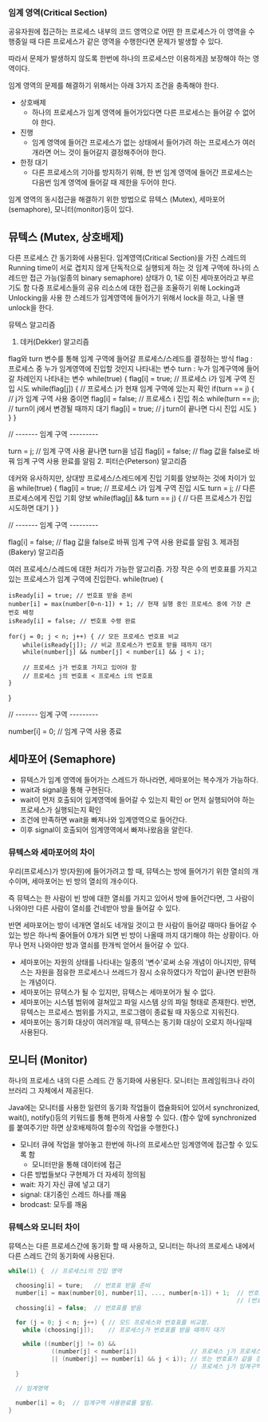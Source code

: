 ### 임계 영역(Critical Section)

공유자원에 접근하는 프로세스 내부의 코드 영역으로 어떤 한 프로세스가 이 영역을 수행중일 때 다른 프로세스가 같은 영역을 수행한다면 문제가 발생할 수 있다. 

따라서 문제가 발생하지 않도록 한번에 하나의 프로세스만 이용하게끔 보장해야 하는 영역이다.

임계 영역의 문제를 해결하기 위해서는 아래 3가지 조건을 충족해야 한다.

- 상호배제
    - 하나의 프로세스가 임계 영역에 들어가있다면 다른 프로세스는 들어갈 수 없어야 한다.
- 진행
    - 임계 영역에 들어간 프로세스가 없는 상태에서 들어가려 하는 프로세스가 여러개라면 어느 것이 들어갈지 결정해주어야 한다.
- 한정 대기
    - 다른 프로세스의 기아를 방지하기 위해, 한 번 임계 영역에 들어간 프로세스는 다음번 임계 영역에 들어갈 때 제한을 두어야 한다.

임계 영역의 동시접근을 해결하기 위한 방법으로 뮤텍스 (Mutex), 세마포어(semaphore), 모니터(monitor)등이 있다.

## 뮤텍스 (Mutex, 상호배제)

다른 프로세스 간 동기화에 사용된다. 임계영역(Critical Section)을 가진 스레드의 Running time이 서로 겹치지 않게 단독적으로 실행되게 하는 것
임계 구역에 하나의 스레드만 접근 가능(일종의 binary semaphore)
상태가 0, 1로 이진 세마포어라고 부르기도 함
다중 프로세스들의 공유 리소스에 대한 접근을 조율하기 위해 Locking과 Unlocking을 사용
한 스레드가 임계영역에 들어가기 위해서 lock을 하고, 나올 땐 unlock을 한다.
 

뮤텍스 알고리즘
1. 데커(Dekker) 알고리즘

flag와 turn 변수를 통해 임계 구역에 들어갈 프로세스/스레드를 결정하는 방식
flag : 프로세스 중 누가 임계영역에 진입할 것인지 나타내는 변수
turn : 누가 임계구역에 들어갈 차례인지 나타내는 변수
while(true) {
    flag[i] = true; // 프로세스 i가 임계 구역 진입 시도
    while(flag[j]) { // 프로세스 j가 현재 임계 구역에 있는지 확인
        if(turn == j) { // j가 임계 구역 사용 중이면
            flag[i] = false; // 프로세스 i 진입 취소
            while(turn == j); // turn이 j에서 변경될 때까지 대기
            flag[i] = true; // j turn이 끝나면 다시 진입 시도
        }
    }
}

// ------- 임계 구역 ---------

turn = j; // 임계 구역 사용 끝나면 turn을 넘김
flag[i] = false; // flag 값을 false로 바꿔 임계 구역 사용 완료를 알림
2. 피터슨(Peterson) 알고리즘

데커와 유사하지만, 상대방 프로세스/스레드에게 진입 기회를 양보하는 것에 차이가 있음
while(true) {
    flag[i] = true; // 프로세스 i가 임계 구역 진입 시도
    turn = j; // 다른 프로세스에게 진입 기회 양보
    while(flag[j] && turn == j) { // 다른 프로세스가 진입 시도하면 대기
    }
}

// ------- 임계 구역 ---------

flag[i] = false; // flag 값을 false로 바꿔 임계 구역 사용 완료를 알림
3. 제과점(Bakery) 알고리즘

여러 프로세스/스레드에 대한 처리가 가능한 알고리즘.
가장 작은 수의 번호표를 가지고 있는 프로세스가 임계 구역에 진입한다.
while(true) {
    
    isReady[i] = true; // 번호표 받을 준비
    number[i] = max(number[0~n-1]) + 1; // 현재 실행 중인 프로세스 중에 가장 큰 번호 배정 
    isReady[i] = false; // 번호표 수령 완료
    
    for(j = 0; j < n; j++) { // 모든 프로세스 번호표 비교
        while(isReady[j]); // 비교 프로세스가 번호표 받을 때까지 대기
        while(number[j] && number[j] < number[i] && j < i);
        
        // 프로세스 j가 번호표 가지고 있어야 함
        // 프로세스 j의 번호표 < 프로세스 i의 번호표
    }
}

// ------- 임계 구역 ---------

number[i] = 0; // 임계 구역 사용 종료
 

## 세마포어 (Semaphore)
- 뮤텍스가 임계 영역에 들어가는 스레드가 하나라면, 세마포어는 복수개가 가능하다.
- wait과 signal을 통해 구현된다.
- wait이 먼저 호출되어 임계영역에 들어갈 수 있는지 확인 or 먼저 실행되어야 하는 프로세스가 실행되는지 확인
- 조건에 만족하면 wait을 빠져나와 임계영역으로 들어간다.
- 이후 signal이 호출되어 임계영역에서 빠져나왔음을 알린다.

### 뮤텍스와 세마포어의 차이

우리(프로세스)가 방(자원)에 들어가려고 할 때, 뮤텍스는 방에 들어가기 위한 열쇠의 개수이며, 세마포어는 빈 방의 열쇠의 개수이다.

즉 뮤텍스는 한 사람이 빈 방에 대한 열쇠를 가지고 있어서 방에 들어간다면, 그 사람이 나와야만 다른 사람이 열쇠를 건네받아 방을 들어갈 수 있다.

반면 세마포어는 방이 네개면 열쇠도 네개일 것이고 한 사람이 들어갈 때마다 들어갈 수 있는 방은 하나씩 줄어들어 0개가 되면 빈 방이 나올때 까지 대기해야 하는 상황이다. 아무나 먼저 나와야만 방과 열쇠를 한개씩 얻어서 들어갈 수 있다.

- 세마포어는 자원의 상태를 나타내는 일종의 '변수'로써 소유 개념이 아니지만, 뮤텍스는 자원을 점유한 프로세스나 쓰레드가 잠시 소유하였다가 작업이 끝나면 반환하는 개념이다.
- 세마포어는 뮤텍스가 될 수 있지만, 뮤텍스는 세마포어가 될 수 없다.
- 세마포어는 시스템 범위에 걸쳐있고 파일 시스템 상의 파일 형태로 존재한다. 반면, 뮤텍스는 프로세스 범위를 가지고, 프로그램이 종료될 때 자동으로 지워진다.
- 세마포어는 동기화 대상이 여러개일 때, 뮤텍스는 동기화 대상이 오로지 하나일때 사용된다.

## 모니터 (Monitor)

하나의 프로세스 내의 다른 스레드 간 동기화에 사용된다. 모니터는 프레임워크나 라이브러리 그 자체에서 제공된다.

Java에는 모니터를 사용한 일련의 동기화 작업들이 캡슐화되어 있어서 synchronized, wait(), notify()등의 키워드를 통해 편하게 사용할 수 있다. (함수 앞에 synchronized를 붙여주기만 하면 상호배제하여 함수의 작업을 수행한다.)

- 모니터 큐에 작업을 쌓아놓고 한번에 하나의 프로세스만 임계영역에 접근할 수 있도록 함
    - 모니터만을 통해 데이터에 접근
- 다른 방법들보다 구현체가 더 자세히 정의됨
- wait: 자기 자신 큐에 넣고 대기
- signal: 대기중인 스레드 하나를 깨움
- brodcast: 모두를 깨움


### 뮤텍스와 모니터 차이
뮤텍스는 다른 프로세스간에 동기화 할 때 사용하고, 모니터는 하나의 프로세스 내에서 다른 스레드 간의 동기화에 사용된다.



```c
while(1) {  // 프로세스i의 진입 영역

  choosing[i] = ture;   // 번호표 받을 준비
  number[i] = max(number[0], number[1], ..., number[n-1]) + 1;  // 번호표 부여 
                                                                // (번호표 부여중 선점이 되어 같은 번호를 부여 받는 프로세스가 발생할 수 있음)
  chossing[i] = false;  // 번호표를 받음

  for (j = 0; j < n; j++) { // 모드 프로세스와 번호표를 비교함.
    while (choosing[j]);    // 프로세스j가 번호표를 받을 때까지 대기

    while ((number[j] != 0) &&    
            ((number[j] < number[i])               // 프로세스 j가 프로세스 i보다 번호표가 작거나(우선순위가 높고)
            || (number[j] == number[i] && j < i)); // 또는 번호표가 같을 경우 j 가 i 보다 작다면 
                                                   // 프로세스 j가 임계구역에서 나올 때까지 대기.     
  }

  // 임계영역

  number[i] = 0;  // 임계구역 사용완료를 알림.
}
```